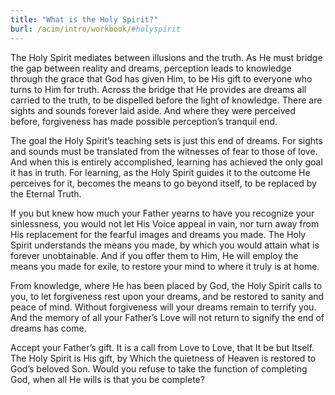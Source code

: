 ```yaml
---
title: "What is the Holy Spirit?"
burl: /acim/intro/workbook/#holyspirit
---
```


The Holy Spirit mediates between illusions and the truth. As He must
bridge the gap between reality and dreams, perception leads to knowledge
through the grace that God has given Him, to be His gift to everyone who
turns to Him for truth. Across the bridge that He provides are dreams
all carried to the truth, to be dispelled before the light of knowledge.
There are sights and sounds forever laid aside. And where they were
perceived before, forgiveness has made possible perception’s tranquil
end.

The goal the Holy Spirit’s teaching sets is just this end of dreams. For
sights and sounds must be translated from the witnesses of fear to those
of love. And when this is entirely accomplished, learning has achieved
the only goal it has in truth. For learning, as the Holy Spirit guides
it to the outcome He perceives for it, becomes the means to go beyond
itself, to be replaced by the Eternal Truth.

If you but knew how much your Father yearns to have you recognize your
sinlessness, you would not let His Voice appeal in vain, nor turn away
from His replacement for the fearful images and dreams you made. The Holy
Spirit understands the means you made, by which you would attain what is
forever unobtainable. And if you offer them to Him, He will employ the
means you made for exile, to restore your mind to where it truly is at
home.

From knowledge, where He has been placed by God, the Holy Spirit calls
to you, to let forgiveness rest upon your dreams, and be restored to
sanity and peace of mind. Without forgiveness will your dreams remain to
terrify you. And the memory of all your Father’s Love will not return to
signify the end of dreams has come.

Accept your Father’s gift. It is a call from Love to Love, that It be
but Itself. The Holy Spirit is His gift, by Which the quietness of
Heaven is restored to God’s beloved Son. Would you refuse to take the
function of completing God, when all He wills is that you be complete?

